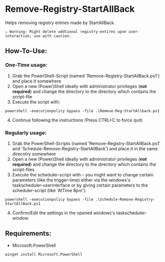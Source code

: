 # Remove-Registry-StartAllBack

Helps removing registry entries made by StartAllBack.

```
⚠️ Warning: Might delete addtional registry-entires upon user-interaction; use with caution.
```

## How-To-Use:

### One-Time usage:

1. Grab the PowerShell-Script (named 'Remove-Registry-StartAllBack.ps1') and place it somewhere
2. Open a new (Power)Shell ideally with administrator privileges (**not required**) and change the directory to the directory which contains the script-file
3. Execute the script with:
```
powershell -executionpolicy bypass -file .\Remove-Reg-StartAllback.ps1
```
4. Continue following the instructions (Press CTRL+C to force quit)


### Regularly usage:

1. Grab the PowerShell-Scripts (named 'Remove-Registry-StartAllBack.ps1' and 'Schedule-Remove-Registry-StartAllBack') and place it in the same direcotry somewhere 
2. Open a new (Power)Shell ideally with administrator privileges (**not required**) and change the directory to the directory which contains the script-files
3. Execute the scheduler-script with - you might want to change certain parameters (like the trigger-time) either via the windows's taskscheduler-userinterface or by giving certain parameters to the scheduler-script (like 'AtTime 8pm'):
```
powershell -executionpolicy bypass -file .\Schedule-Remove-Registry-StartAllBack.ps1
```
4. Confirm/Edit the settings in the opened windows's taskscheduler-window

## Requirements:

- Microsoft.PowerShell
```
winget install Microsoft.PowerShell
```

